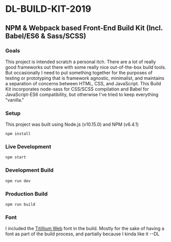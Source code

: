 # DL-BUILD-KIT-2019

## NPM & Webpack based Front-End Build Kit (Incl. Babel/ES6 & Sass/SCSS)

### Goals
This project is intended scratch a personal itch. There are a lot of really good frameworks out there with some really nice out-of-the-box build tools. But occasionally I need to put something together for the purposes of testing or prototyping that is framework agnostic, minimalist, and maintains a separation of concerns between HTML, CSS, and JavaScript. This Build Kit incorporates node-sass for CSS/SCSS compilation and Babel for JavaScript-ES6 compatibility, but otherwise I've tried to keep everything "vanilla."  

### Setup
This project was built using Node.js (v10.15.0) and NPM (v6.4.1)
```
npm install
```

### Live Development
```
npm start
```

### Development Build
```
npm run dev
```

### Production Build
```
npm run build
```

### Font

I included the [Titillium Web](https://fonts.google.com/specimen/Titillium+Web) font in the build. Mostly for the sake of having a font as part of the build process, and partially because I kinda like it --DL